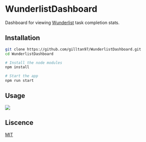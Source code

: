 # WunderlistDashboard 

Dashboard for viewing [Wunderlist]() task completion stats.

## Installation 
```bash
git clone https://github.com/gilltan97/WunderlistDashboard.git
cd WunderlistDashboard

# Install the node modules 
npm install 

# Start the app
npm run start 
```

## Usage
![](demo/Demo.gif)

## Liscence 
[MIT](https://github.com/gilltan97/WunderlistDashboard/blob/master/LICENSE)
